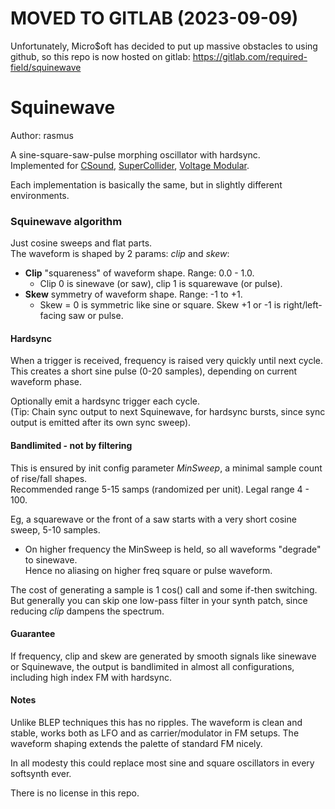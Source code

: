 # MOVED TO GITLAB (2023-09-09)
Unfortunately, Micro$oft has decided to put up massive obstacles to using github, so this repo is now hosted on gitlab:
https://gitlab.com/required-field/squinewave

# Squinewave

Author: rasmus

A sine-square-saw-pulse morphing oscillator with hardsync.  
Implemented for [CSound](./csound), [SuperCollider](./supercollider), [Voltage Modular](./java).

Each implementation is basically the same, but in slightly different environments.


### Squinewave algorithm

Just cosine sweeps and flat parts.  
The waveform is shaped by 2 params: *clip* and *skew*:

* **Clip** "squareness" of waveform shape. Range: 0.0 - 1.0.
  * Clip 0 is sinewave (or saw), clip 1 is squarewave (or pulse).
* **Skew** symmetry of waveform shape.  Range: -1 to +1.
  * Skew = 0 is symmetric like sine or square. Skew +1 or -1 is right/left-facing saw or pulse.

#### Hardsync
When a trigger is received, frequency is raised very quickly until next cycle.  
This creates a short sine pulse (0-20 samples), depending on current waveform phase.  

Optionally emit a hardsync trigger each cycle.  
(Tip: Chain sync output to next Squinewave, for hardsync bursts, since sync output is emitted after its own sync sweep).


#### Bandlimited - not by filtering
This is ensured by init config parameter *MinSweep*, a minimal sample count of rise/fall shapes.  
Recommended range 5-15 samps (randomized per unit). Legal range 4 - 100.

Eg, a squarewave or the front of a saw starts with a very short cosine sweep, 5-10 samples.
* On higher frequency the MinSweep is held, so all waveforms "degrade" to sinewave.  
  Hence no aliasing on higher freq square or pulse waveform.

The cost of generating a sample is 1 cos() call and some if-then switching.  
But generally you can skip one low-pass filter in your synth patch, since reducing *clip* dampens the spectrum.


#### Guarantee
If frequency, clip and skew are generated by smooth signals like sinewave or Squinewave, the output is bandlimited in almost all configurations, including high index FM with hardsync.


#### Notes
Unlike BLEP techniques this has no ripples. The waveform is clean and stable, works both as LFO and as carrier/modulator in FM setups. The waveform shaping extends the palette of standard FM nicely.

In all modesty this could replace most sine and square oscillators in every softsynth ever.

There is no license in this repo.  
